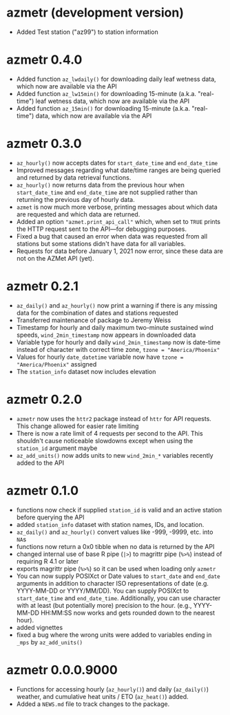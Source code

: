 # azmetr (development version)

- Added Test station ("az99") to station information

# azmetr 0.4.0

- Added function `az_lwdaily()` for downloading daily leaf wetness data, which now are available via the API
- Added function `az_lw15min()` for downloading 15-minute (a.k.a. "real-time") leaf wetness data, which now are available via the API
- Added function `az_15min()` for downloading 15-minute (a.k.a. "real-time") data, which now are available via the API

# azmetr 0.3.0

- `az_hourly()` now accepts dates for `start_date_time` and `end_date_time`
- Improved messages regarding what date/time ranges are being queried and returned by data retrieval functions.
- `az_hourly()` now returns data from the previous hour when `start_date_time` and `end_date_time` are not supplied rather than returning the previous day of hourly data.
- `azmet` is now much more verbose, printing messages about which data are requested and which data are returned.
- Added an option `"azmet.print_api_call"` which, when set to `TRUE` prints the HTTP request sent to the API—for debugging purposes.
- Fixed a bug that caused an error when data was requested from all stations but some stations didn't have data for all variables.
- Requests for data before January 1, 2021 now error, since these data are not on the AZMet API (yet).

# azmetr 0.2.1

- `az_daily()` and `az_hourly()` now print a warning if there is any missing data for the combination of dates and stations requested
- Transferred maintenance of package to Jeremy Weiss
- Timestamp for hourly and daily maximum two-minute sustained wind speeds, `wind_2min_timestamp` now appears in downloaded data
- Variable type for hourly and daily `wind_2min_timestamp` now is date-time instead of character with correct time zone, `tzone = "America/Phoenix"`
- Values for hourly `date_datetime` variable now have `tzone = "America/Phoenix"` assigned 
- The `station_info` dataset now includes elevation

# azmetr 0.2.0

- `azmetr` now uses the `httr2` package instead of `httr` for API requests. This change allowed for easier rate limiting
- There is now a rate limit of 4 requests per second to the API.  This shouldn't cause noticeable slowdowns except when using the `station_id` argument maybe
- `az_add_units()` now adds units to new `wind_2min_*` variables recently added to the API

# azmetr 0.1.0

- functions now check if supplied `station_id` is valid and an active station before querying the API
- added `station_info` dataset with station names, IDs, and location.
- `az_daily()` and `az_hourly()` convert values like -999, -9999, etc. into `NA`s
- functions now return a 0x0 tibble when no data is returned by the API
- changed internal use of base R pipe (`|>`) to magrittr pipe (`%>%`) instead of requiring R 4.1 or later
- exports magrittr pipe (`%>%`) so it can be used when loading only `azmetr`
- You can now supply POSIXct or Date values to `start_date` and `end_date` arguments in addition to character ISO representations of date (e.g. YYYY-MM-DD or YYYY/MM/DD). You can supply POSIXct to `start_date_time` and `end_date_time`.  Additionally, you can use character with at least (but potentially more) precision to the hour. (e.g., YYYY-MM-DD HH:MM:SS now works and gets rounded down to the nearest hour).
- added vignettes
- fixed a bug where the wrong units were added to variables ending in `_mps` by `az_add_units()`

# azmetr 0.0.0.9000

* Functions for accessing hourly (`az_hourly()`) and daily (`az_daily()`) weather, and cumulative heat units / ETO (`az_heat()`) added.
* Added a `NEWS.md` file to track changes to the package.
